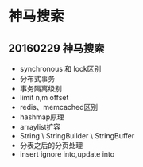 # 神马搜索
## 20160229 神马搜索
- synchronous 和 lock区别
- 分布式事务
- 事务隔离级别
- limit n,m offset
- redis、memcached区别
- hashmap原理
- arraylist扩容
- String \ StringBuilder \ StringBuffer
- 分表之后的分页处理
- insert ignore into,update into
